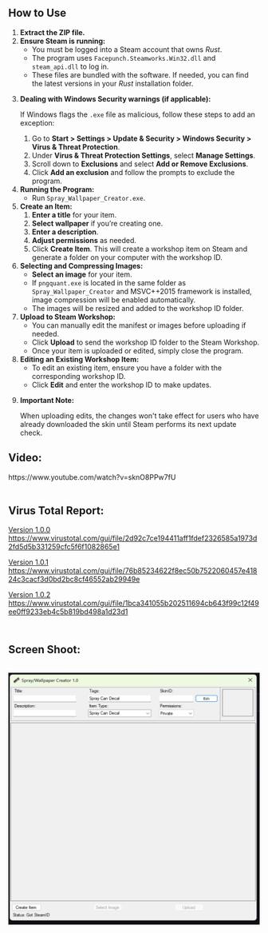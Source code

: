 <h2>How to Use</h2>
<ol>
    <li><strong>Extract the ZIP file.</strong></li>
    <li><strong>Ensure Steam is running:</strong>
        <ul>
            <li>You must be logged into a Steam account that owns <i>Rust</i>.</li>
            <li>The program uses <code>Facepunch.Steamworks.Win32.dll</code> and <code>steam_api.dll</code> to log in.</li>
            <li>These files are bundled with the software. If needed, you can find the latest versions in your <i>Rust</i> installation folder.</li>
        </ul>
    </li>
    <li>
        <p><strong>Dealing with Windows Security warnings (if applicable):</strong></p>
        <p>If Windows flags the <code>.exe</code> file as malicious, follow these steps to add an exception:</p>
        <ol>
            <li>Go to <strong>Start &gt; Settings &gt; Update &amp; Security &gt; Windows Security &gt; Virus &amp; Threat Protection</strong>.</li>
            <li>Under <strong>Virus &amp; Threat Protection Settings</strong>, select <strong>Manage Settings</strong>.</li>
            <li>Scroll down to <strong>Exclusions</strong> and select <strong>Add or Remove Exclusions</strong>.</li>
            <li>Click <strong>Add an exclusion</strong> and follow the prompts to exclude the program.</li>
        </ol>
    </li>
    <li><strong>Running the Program:</strong>
        <ul>
            <li>Run <code>Spray_Wallpaper_Creator.exe</code>.</li>
        </ul>
    </li>
    <li><strong>Create an Item:</strong>
        <ol>
            <li><strong>Enter a title</strong> for your item.</li>
            <li><strong>Select wallpaper</strong> if you’re creating one.</li>
            <li><strong>Enter a description</strong>.</li>
            <li><strong>Adjust permissions</strong> as needed.</li>
            <li>Click <strong>Create Item</strong>. This will create a workshop item on Steam and generate a folder on your computer with the workshop ID.</li>
        </ol>
    </li>
    <li><strong>Selecting and Compressing Images:</strong>
        <ul>
            <li><strong>Select an image</strong> for your item.</li>
            <li>If <code>pngquant.exe</code> is located in the same folder as <code>Spray_Wallpaper_Creator</code> and MSVC++2015 framework is installed, image compression will be enabled automatically.</li>
            <li>The images will be resized and added to the workshop ID folder.</li>
        </ul>
    </li>
    <li><strong>Upload to Steam Workshop:</strong>
        <ul>
            <li>You can manually edit the manifest or images before uploading if needed.</li>
            <li>Click <strong>Upload</strong> to send the workshop ID folder to the Steam Workshop.</li>
            <li>Once your item is uploaded or edited, simply close the program.</li>
        </ul>
    </li>
    <li><strong>Editing an Existing Workshop Item:</strong>
        <ul>
            <li>To edit an existing item, ensure you have a folder with the corresponding workshop ID.</li>
            <li>Click <strong>Edit</strong> and enter the workshop ID to make updates.</li>
        </ul>
    </li>
    <li>
        <p><strong>Important Note:</strong></p>
        <p>When uploading edits, the changes won't take effect for users who have already downloaded the skin until Steam performs its next update check.</p>
    </li>
</ol>
<h2><strong>Video:</strong>&nbsp;</h2>
<p>https://www.youtube.com/watch?v=sknO8PPw7fU<br>&nbsp;</p>
<h2><strong>Virus Total Report:</strong>&nbsp;</h2>
<p><a target="_blank" rel="noopener noreferrer" href="https://www.virustotal.com/gui/file/2d92c7ce194411aff1fdef2326585a1973d2fd5d5b331259cfc5f6f1082865e1">Version 1.0.0 https://www.virustotal.com/gui/file/2d92c7ce194411aff1fdef2326585a1973d2fd5d5b331259cfc5f6f1082865e1</a></p>
<p><a target="_blank" rel="noopener noreferrer" href="https://www.virustotal.com/gui/file/76b85234622f8ec50b7522060457e41824c3cacf3d0bd2bc8cf46552ab29949e/">Version 1.0.1 https://www.virustotal.com/gui/file/76b85234622f8ec50b7522060457e41824c3cacf3d0bd2bc8cf46552ab29949e</a></p>
<p><a target="_blank" rel="noopener noreferrer" href="https://www.virustotal.com/gui/file/1bca341055b202511694cb643f99c12f49ee0ff9233eb4c5b819bd498a1d23d1">Version 1.0.2 https://www.virustotal.com/gui/file/1bca341055b202511694cb643f99c12f49ee0ff9233eb4c5b819bd498a1d23d1</a></p>
<h2><br><strong>Screen Shoot:</strong></h2>
<p><br><img src="https://github.com/bmgjet/Spray_Wallpaper_Creator/blob/main/screenshot.png?raw=true" alt="ScreenShot">&nbsp;<br><br>&nbsp;</p>
